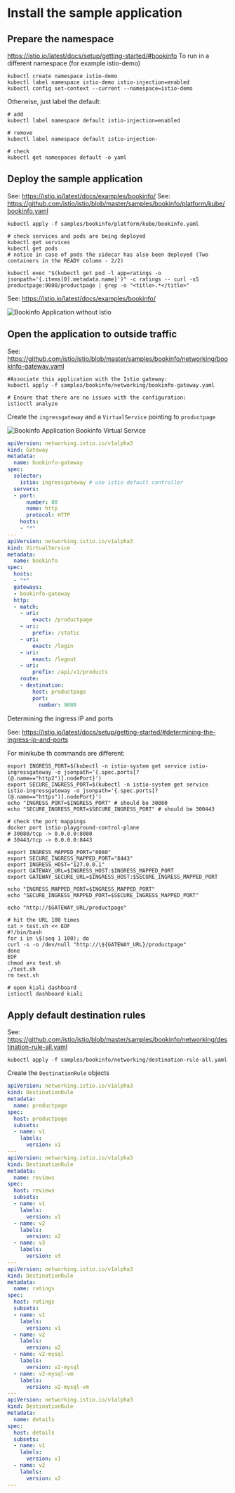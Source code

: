 # Install the sample application

## Prepare the namespace

https://istio.io/latest/docs/setup/getting-started/#bookinfo
To run in a different namespace (for example istio-demo)
```shell
kubectl create namespace istio-demo
kubectl label namespace istio-demo istio-injection=enabled
kubectl config set-context --current --namespace=istio-demo
```

Otherwise, just label the default:
```shell
# add
kubectl label namespace default istio-injection=enabled

# remove
kubectl label namespace default istio-injection-

# check
kubectl get namespaces default -o yaml
```

## Deploy the sample application

See: https://istio.io/latest/docs/examples/bookinfo/
See: https://github.com/istio/istio/blob/master/samples/bookinfo/platform/kube/bookinfo.yaml

```shell
kubectl apply -f samples/bookinfo/platform/kube/bookinfo.yaml

# check services and pods are being deployed
kubectl get services
kubectl get pods
# notice in case of pods the sidecar has also been deployed (Two containers in the READY column - 2/2)

kubectl exec "$(kubectl get pod -l app=ratings -o jsonpath='{.items[0].metadata.name}')" -c ratings -- curl -sS productpage:9080/productpage | grep -o "<title>.*</title>"
```

See: https://istio.io/latest/docs/examples/bookinfo/

![Bookinfo Application without Istio](diagrams/bookinfo_without_istio.png)


## Open the application to outside traffic

See: https://github.com/istio/istio/blob/master/samples/bookinfo/networking/bookinfo-gateway.yaml

```shell
#Associate this application with the Istio gateway:
kubectl apply -f samples/bookinfo/networking/bookinfo-gateway.yaml

# Ensure that there are no issues with the configuration:
istioctl analyze
```

Create the `ingressgateway` and a `VirtualService` pointing to `productpage`

![Bookinfo Application Bookinfo Virtual Service](diagrams/bookinfo_bookinfo_vs.png)

```yaml
apiVersion: networking.istio.io/v1alpha3
kind: Gateway
metadata:
  name: bookinfo-gateway
spec:
  selector:
    istio: ingressgateway # use istio default controller
  servers:
  - port:
      number: 80
      name: http
      protocol: HTTP
    hosts:
    - "*"
---
apiVersion: networking.istio.io/v1alpha3
kind: VirtualService
metadata:
  name: bookinfo
spec:
  hosts:
  - "*"
  gateways:
  - bookinfo-gateway
  http:
  - match:
    - uri:
        exact: /productpage
    - uri:
        prefix: /static
    - uri:
        exact: /login
    - uri:
        exact: /logout
    - uri:
        prefix: /api/v1/products
    route:
    - destination:
        host: productpage
        port:
          number: 9080
```


Determining the ingress IP and ports

See: https://istio.io/latest/docs/setup/getting-started/#determining-the-ingress-ip-and-ports

For minikube th commands are different:
```shell
export INGRESS_PORT=$(kubectl -n istio-system get service istio-ingressgateway -o jsonpath='{.spec.ports[?(@.name=="http2")].nodePort}')
export SECURE_INGRESS_PORT=$(kubectl -n istio-system get service istio-ingressgateway -o jsonpath='{.spec.ports[?(@.name=="https")].nodePort}')
echo "INGRESS_PORT=$INGRESS_PORT" # should be 30080
echo "SECURE_INGRESS_PORT=$SECURE_INGRESS_PORT" # should be 300443

# check the port mappings
docker port istio-playground-control-plane
# 30080/tcp -> 0.0.0.0:8080
# 30443/tcp -> 0.0.0.0:8443

export INGRESS_MAPPED_PORT="8080"
export SECURE_INGRESS_MAPPED_PORT="8443"
export INGRESS_HOST="127.0.0.1"
export GATEWAY_URL=$INGRESS_HOST:$INGRESS_MAPPED_PORT
export GATEWAY_SECURE_URL=$INGRESS_HOST:$SECURE_INGRESS_MAPPED_PORT

echo "INGRESS_MAPPED_PORT=$INGRESS_MAPPED_PORT"
echo "SECURE_INGRESS_MAPPED_PORT=$SECURE_INGRESS_MAPPED_PORT"

echo "http://$GATEWAY_URL/productpage"

# hit the URL 100 times
cat > test.sh << EOF
#!/bin/bash
for i in \$(seq 1 100); do 
curl -s -o /dev/null "http://\${GATEWAY_URL}/productpage"
done
EOF
chmod a+x test.sh
./test.sh
rm test.sh

# open kiali dashboard
istioctl dashboard kiali
```



## Apply default destination rules

See: https://github.com/istio/istio/blob/master/samples/bookinfo/networking/destination-rule-all.yaml

```shell
kubectl apply -f samples/bookinfo/networking/destination-rule-all.yaml
```

Create the `DestinationRule` objects

```yaml
apiVersion: networking.istio.io/v1alpha3
kind: DestinationRule
metadata:
  name: productpage
spec:
  host: productpage
  subsets:
  - name: v1
    labels:
      version: v1
---
apiVersion: networking.istio.io/v1alpha3
kind: DestinationRule
metadata:
  name: reviews
spec:
  host: reviews
  subsets:
  - name: v1
    labels:
      version: v1
  - name: v2
    labels:
      version: v2
  - name: v3
    labels:
      version: v3
---
apiVersion: networking.istio.io/v1alpha3
kind: DestinationRule
metadata:
  name: ratings
spec:
  host: ratings
  subsets:
  - name: v1
    labels:
      version: v1
  - name: v2
    labels:
      version: v2
  - name: v2-mysql
    labels:
      version: v2-mysql
  - name: v2-mysql-vm
    labels:
      version: v2-mysql-vm
---
apiVersion: networking.istio.io/v1alpha3
kind: DestinationRule
metadata:
  name: details
spec:
  host: details
  subsets:
  - name: v1
    labels:
      version: v1
  - name: v2
    labels:
      version: v2
---
```